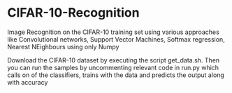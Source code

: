 # CIFAR-10-Recognition
Image Recognition on the CIFAR-10 training set using various approaches like Convolutional networks, Support Vector Machines, Softmax regression, Nearest NEighbours using only Numpy

Download the CIFAR-10 dataset by executing the script get_data.sh.
Then you can run the samples by uncommenting relevant code in run.py which calls on of the classifiers, trains with the data and predicts the output along with accuracy
